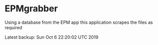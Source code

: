 # EPMgrabber
Using a database from the EPM app this application scrapes the files as required


Latest backup: Sun Oct 6 22:20:02 UTC 2019
